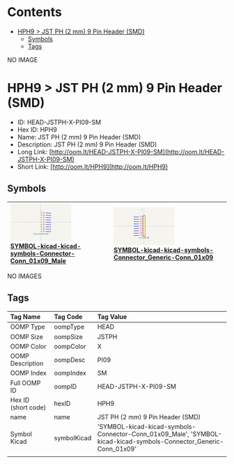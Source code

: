 



Contents
========

* [HPH9 > JST PH (2 mm) 9 Pin Header (SMD)](#hph9--jst-ph-2-mm-9-pin-header-smd)
	* [Symbols](#symbols)
	* [Tags](#tags)
  
NO IMAGE  
# HPH9 > JST PH (2 mm) 9 Pin Header (SMD)

- ID: HEAD-JSTPH-X-PI09-SM
- Hex ID: HPH9
- Name: JST PH (2 mm) 9 Pin Header (SMD)
- Description: JST PH (2 mm) 9 Pin Header (SMD)
- Long Link: [http://oom.lt/HEAD-JSTPH-X-PI09-SM](http://oom.lt/HEAD-JSTPH-X-PI09-SM)
- Short Link: [http://oom.lt/HPH9](http://oom.lt/HPH9)

## Symbols
  

|[![](https://raw.githubusercontent.com/oomlout/oomlout_OOMP_eda_V2/main/SYMBOL/kicad/kicad-symbols/Connector/Conn_01x09_Male/image_140.png)<br>SYMBOL-kicad-kicad-symbols-Connector-Conn_01x09_Male](https://github.com/oomlout/oomlout_OOMP_eda_V2/tree/main/SYMBOL/kicad/kicad-symbols/Connector/Conn_01x09_Male/)|[![](https://raw.githubusercontent.com/oomlout/oomlout_OOMP_eda_V2/main/SYMBOL/kicad/kicad-symbols/Connector_Generic/Conn_01x09/image_140.png)<br>SYMBOL-kicad-kicad-symbols-Connector_Generic-Conn_01x09](https://github.com/oomlout/oomlout_OOMP_eda_V2/tree/main/SYMBOL/kicad/kicad-symbols/Connector_Generic/Conn_01x09/)||
| :--- | :--- | :--- |
  
NO IMAGES  
## Tags
  

|Tag Name|Tag Code|Tag Value|
| :--- | :--- | :--- |
|OOMP Type|oompType|HEAD|
|OOMP Size|oompSize|JSTPH|
|OOMP Color|oompColor|X|
|OOMP Description|oompDesc|PI09|
|OOMP Index|oompIndex|SM|
|Full OOMP ID|oompID|HEAD-JSTPH-X-PI09-SM|
|Hex ID (short code)|hexID|HPH9|
|name|name|JST PH (2 mm) 9 Pin Header (SMD)|
|Symbol Kicad|symbolKicad|'SYMBOL-kicad-kicad-symbols-Connector-Conn_01x09_Male', 'SYMBOL-kicad-kicad-symbols-Connector_Generic-Conn_01x09'|
||||
